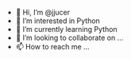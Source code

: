 - 👋 Hi, I’m @jjucer
- 👀 I’m interested in Python
- 🌱 I’m currently learning Python
- 💞️ I’m looking to collaborate on ...
- 📫 How to reach me ...

<!---
jjucer/jjucer is a ✨ special ✨ repository because its `README.md` (this file) appears on your GitHub profile.
You can click the Preview link to take a look at your changes.
--->
